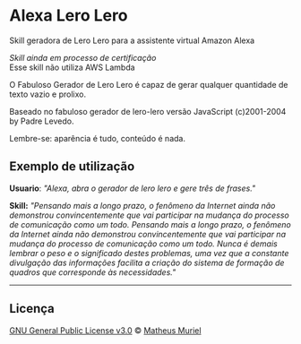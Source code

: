 # Alexa Lero Lero
Skill geradora de Lero Lero para a assistente virtual Amazon Alexa

*Skill ainda em processo de certificação*  
Esse skill não utiliza AWS Lambda

O Fabuloso Gerador de Lero Lero é capaz de gerar qualquer quantidade de texto vazio e prolixo.

Baseado no fabuloso gerador de lero-lero versão JavaScript (c)2001-2004 by Padre Levedo.

Lembre-se: aparência é tudo, conteúdo é nada.



## Exemplo de utilização
**Usuario**: *"Alexa, abra o gerador de lero lero e gere três de frases."*

**Skill:** *"Pensando mais a longo prazo, o fenômeno da Internet ainda não demonstrou convincentemente que vai participar na mudança do processo de comunicação como um todo. Pensando mais a longo prazo, o fenômeno da Internet ainda não demonstrou convincentemente que vai participar na mudança do processo de comunicação como um todo. Nunca é demais lembrar o peso e o significado destes problemas, uma vez que a constante divulgação das informações facilita a criação do sistema de formação de quadros que corresponde às necessidades."*

---
## Licença
[GNU General Public License v3.0](LICENSE) &copy; [Matheus Muriel](https://github.com/MatheusMuriel/)
